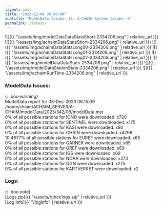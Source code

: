 ```yaml
---
layout: post
title: "2023-12-08 06:00:00"
subtitle: "ModelData Issues: 11; A-CHAIM System Issues: 0"
permalink: /latest/
---
```


![]({{ "/assets/img/modelDataDataStatsShort-2334206.png" | relative_url }})
![]({{ "/assets/img/achaimDataStatsShort-2334206.png" | relative_url }})
![]({{ "/assets/img/achaimDataStatsLong00-2334206.png" | relative_url }})
![]({{ "/assets/img/achaimDataStatsLong01-2334206.png" | relative_url }})
![]({{ "/assets/img/achaimDataStatsLong02-2334206.png" | relative_url }})
![]({{ "/assets/img/modelDataDataStats-2334206.png" | relative_url }})
![]({{ "/assets/img/modelDataStationStats-2334206.png" | relative_url }})
![]({{ "/assets/img/achaimRunTime-2334206.png" | relative_url }})


### ModelData Issues:  
  
{: .box-warning}  
 ModelData report for 08-Dec-2023 06:15:09   
 /home/chaim/ACHAIM_SERVER/A-CHAIM/modelData/2023/342/06/modelData.mat   
 0% of all possible stations for IONO were downloaded. x720   
 0% of all possible stations for SENTINEL were downloaded. x175   
 0% of all possible stations for KASI were downloaded. x90   
 0% of all possible stations for CHAIN were downloaded. x4296   
 10.4677% of all possible stations for EUREF were downloaded. x65   
 0% of all possible stations for GARNER were downloaded. x65   
 0% of all possible stations for GREF were downloaded. x69   
 0% of all possible stations for IGS were downloaded. x69   
 0% of all possible stations for NOAA were downloaded. x273   
 0% of all possible stations for QGN were downloaded. x275   
 0% of all possible stations for KARTVERKET were downloaded. x2   
  


### Logs:  
  
{: .box-note}  
[Logs.zip]({{ "/assets/other/logs.zip" | relative_url }})  
[Log Info]({{ "/logInfo" | relative_url }})  

